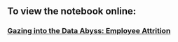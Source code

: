 ## To view the notebook online: 

### [Gazing into the Data Abyss: Employee Attrition](https://nbviewer.jupyter.org/github/shawnd29/summer-projects-2019/blob/master/1%20-%20Employee%20Attirition/IBM%20HR%20Analytics%20Employee%20Attrition%20%26%20Performance.ipynb)
